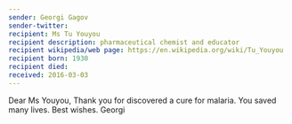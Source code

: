 ```yaml
---
sender: Georgi Gagov 
sender-twitter: 
recipient: Ms Tu Youyou
recipient description: pharmaceutical chemist and educator
recipient wikipedia/web page: https://en.wikipedia.org/wiki/Tu_Youyou
recipient born: 1930
recipient died:
received: 2016-03-03
---
```


Dear Ms Youyou,
Thank you for discovered a cure for malaria.
You saved many lives. 
Best wishes. 
Georgi
